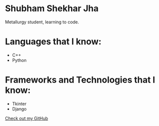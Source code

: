# Shubham Shekhar Jha
Metallurgy student, learning to code.

# Languages that I know:

- C++
- Python

# Frameworks and Technologies that I know:

- Tkinter
- Django

[Check out my GitHub](https://github.com/2sjha)
